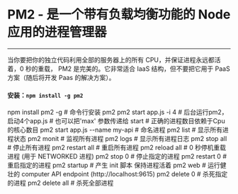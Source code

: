 # PM2 - 是一个带有负载均衡功能的 Node 应用的进程管理器
---
当你要把你的独立代码利用全部的服务器上的所有 CPU，并保证进程永远都活着，0 秒的重载， PM2 是完美的。它非常适合 IaaS 结构，但不要把它用于 PaaS 方案（随后将开发 Paas 的解决方案）。

#### 安装：`npm install -g pm2`

 npm install pm2 -g     # 命令行安装 pm2
 pm2 start app.js -i 4  # 后台运行pm2，启动4个app.js
                         # 也可以把'max' 参数传递给 start
                         # 正确的进程数目依赖于Cpu的核心数目
 pm2 start app.js --name my-api # 命名进程
 pm2 list               # 显示所有进程状态
 pm2 monit              # 监视所有进程
 pm2 logs               # 显示所有进程日志
 pm2 stop all           # 停止所有进程
 pm2 restart all        # 重启所有进程
 pm2 reload all         # 0 秒停机重载进程 (用于 NETWORKED 进程)
 pm2 stop 0             # 停止指定的进程
 pm2 restart 0          # 重启指定的进程
 pm2 startup            # 产生 init 脚本 保持进程活着
 pm2 web                # 运行健壮的 computer API endpoint (http://localhost:9615)
 pm2 delete 0           # 杀死指定的进程
 pm2 delete all         # 杀死全部进程
